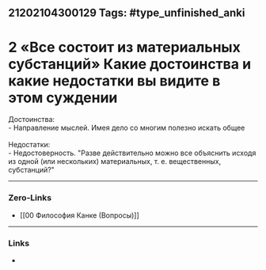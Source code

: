 21202104300129
Tags: #type_unfinished_anki
---
# 2 «Все состоит из материальных субстанций» Какие достоинства и какие недостатки вы видите в этом суждении

Достоинства:<br>  - Направление мыслей. Имея дело со многим полезно искать общее<br><br>Недостатки:<br>  - Недостоверность. "Разве действительно можно все объяснить исходя из одной (или нескольких) материальных, т. е. вещественных, субстанций?"<br>

---
### Zero-Links
- [[00 Философия Канке (Вопросы)]]
---
### Links
-